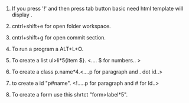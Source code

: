1. If you press '!' and then press tab button basic need html template will display .

2. cntrl+shift+e for open folder workspace.

3. cntrl+shift+g for open commit section.

4. To run a program a ALT+L+O.

5. To create a list ul>li*5{item $}. <.... $ for numbers.. >
 
6. To create a class p.name*4.<....p for paragraph and . dot id..>

7. to create a id "p#name". <!.....p for paragraph and # for Id..>

8. To create a form use this shrtct  "form>label*5".